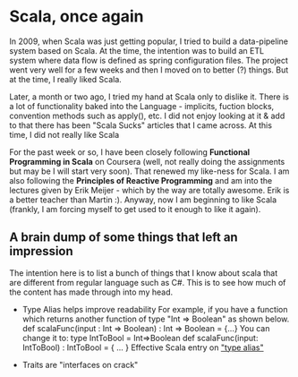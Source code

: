 # Scala, once again

In 2009, when Scala was just getting popular, I tried to build a data-pipeline system based on Scala. At the time, the intention was to build an ETL system where data flow is defined as spring configuration files. The project went very well for a few weeks and then I moved on to better (?) things. But at the time, I really liked Scala.

Later, a month or two ago, I tried my hand at Scala only to dislike it. There is a lot of functionality baked into the Language - implicits, fuction blocks, convention methods such as apply(), etc. I did not enjoy looking at it & add to that there has been "Scala Sucks" articles that I came across. At this time, I did not really like Scala

For the past week or so, I have been closely following **Functional Programming in Scala** on Coursera (well, not really doing the assignments but may be I will start very soon). That renewed my like-ness for Scala. I am also following the **Principles of Reactive Programming** and am into the lectures given by Erik Meijer - which by the way are totally awesome. Erik is a better teacher than Martin :). Anyway, now I am beginning to like Scala (frankly, I am forcing myself to get used to it enough to like it again).

## A brain dump of some things that left an impression
The intention here is to list a bunch of things that I know about scala that are different from regular language such as C#. This is to see how much of the content has made through into my head.

- Type Alias helps improve readability 
For example, if you have a function which returns another function of type "Int => Boolean" as shown below.
	def scalaFunc(input : Int => Boolean) : Int => Boolean = {...}
You can change it to:
	type IntToBool = Int=>Boolean
	def scalaFunc(input: IntToBool) : IntToBool = { ... }
Effective Scala entry on ["type alias"](http://twitter.github.io/effectivescala/#Types%20and%20Generics-Type%20aliases)

- Traits are "interfaces on crack"
